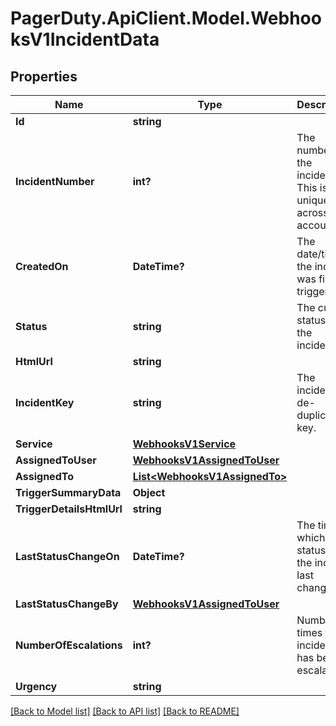 # PagerDuty.ApiClient.Model.WebhooksV1IncidentData
## Properties

Name | Type | Description | Notes
------------ | ------------- | ------------- | -------------
**Id** | **string** |  | [optional] 
**IncidentNumber** | **int?** | The number of the incident. This is unique across the account. | [optional] 
**CreatedOn** | **DateTime?** | The date/time the incident was first triggered. | [optional] 
**Status** | **string** | The current status of the incident. | [optional] 
**HtmlUrl** | **string** |  | [optional] 
**IncidentKey** | **string** | The incident&#x27;s de-duplication key. | [optional] 
**Service** | [**WebhooksV1Service**](WebhooksV1Service.md) |  | [optional] 
**AssignedToUser** | [**WebhooksV1AssignedToUser**](WebhooksV1AssignedToUser.md) |  | [optional] 
**AssignedTo** | [**List&lt;WebhooksV1AssignedTo&gt;**](WebhooksV1AssignedTo.md) |  | [optional] 
**TriggerSummaryData** | **Object** |  | [optional] 
**TriggerDetailsHtmlUrl** | **string** |  | [optional] 
**LastStatusChangeOn** | **DateTime?** | The time at which the status of the incident last changed. | [optional] 
**LastStatusChangeBy** | [**WebhooksV1AssignedToUser**](WebhooksV1AssignedToUser.md) |  | [optional] 
**NumberOfEscalations** | **int?** | Number of times the incident has been escalated. | [optional] 
**Urgency** | **string** |  | [optional] 

[[Back to Model list]](../README.md#documentation-for-models) [[Back to API list]](../README.md#documentation-for-api-endpoints) [[Back to README]](../README.md)

